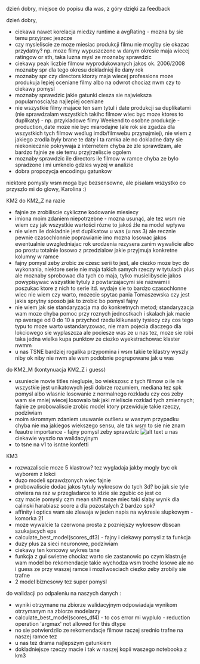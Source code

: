 dzień dobry, miejsce do popisu dla was, z góry dzięki za feedback

dzień dobry,

- ciekawa nawet korelacja miedzy runtime a avgRating - mozna by sie temu przyjrzec jeszcze
- czy mysleliscie ze moze miesiac produkcji filmu nie moglby sie okazac przydatny? np. moze filmy wypuszczone w danym okresie maja wiecej ratingow or sth, taka luzna mysl ze moznaby sprawdzic 
- ciekawy peak liczbie filmow wyprodukowanych jakos ok. 2006/2008 moznaby spr dla tego okresu dokladniej ile dany rok 
- moznaby spr czy directors ktorzy maja wiecej professions moze produkuja lepiej oceniane filmy albo na odwrot chociaz nwm czy to ciekawy pomysl
- moznaby sprawdzic jakie gatunki ciesza sie najwieksza popularnoscia/sa najlepiej oceniane
- nie wszystkie filmy majace ten sam tytul i date produkcji sa duplikatami (nie sprawdzalam wszystkich takihc filmow wiec byc moze ktores to duplikaty) - np. przykladowe filmy Weekend to osobne produkcje - production_date moze nie byc miarodajne (ale rok sie zgadza dla wszystkich tych filmow wedlug imdb/filmwebu przynajmiej), nie wiem z jakiego zrodla byly brane te daty i ta ramka ale no dokladne daty sie niekoniecznie pokrywaja z internetem chyba ze zle sprawdzam, ale bardzo fajnie ze sie temu przyjrzeliscie ogolem 
- moznaby sprawdzic ile directors ile filmow w ramce chyba ze bylo spradzone i mi umknelo gdzies wyzej w analizie
- dobra propozycja encodingu gatunkow 

niektore pomysly wsm moga byc bezsensowne, ale pisalam wszystko co przyszlo mi do glowy, Karolina :)


KM2
do KM2_Z na razie
- fajnie ze zrobiliscie cykliczne kodowanie miesiecy
- imiona moim zdaniem niepotrzebne - mozna usunąć, ale tez wsm nie wiem czy jak wszystkie wartości rózne to jakoś źle na model wpływa 
- nie wiem ile dokladnie jest duplikatow u was (u nas 3) ale recznie pewnie czasochlonnie poprawianie imo mozna losowac jakos ewentualnie uwzgledniajac rok urodzenia rezysera zanim wywalicie albo po prostu totalnie losowo z przedzialow jakie przyjmuja konkretne kolumny w ramce
- fajny pomysl zeby zrobic ze czesc serii to jest, ale ciezko moze byc do wykonania, niektore serie nie maja takich samych rzeczy w tytulach plus ale moznaby sprobowac dla tych co maja, tylko musielibyscie jakos powypisywac wszystkie tytuly z powtarzajacymi sie nazwami i poszukac ktore z nich to serie itd. wydaje sie to bardzo czasochlonne wiec nie wiem czy warto, mozecie spytac pania Tomaszewska czy jest jakis sprytny sposob jak to zrobic bo pomysl fajny
- nie wiem jak sie standaryzacja ma do konkretnych metod; standaryzacja wam moze chyba pomoc przy roznych jednostkach i skalach jak macie np average od 0 do 10 a przychod rzedu kilkunasty tysiecy czy cos tego typu to moze warto ustandaryzowac, nie mam pojecia dlaczego dla lokciowego sie wyplaszcza ale pociesze was ze u nas tez, moze sie robi taka jedna wielka kupa punktow ze ciezko wyekstrachowac klaster nwmm
- u nas TSNE bardziej rogalika przypomina i wsm takie te klastry wyszly niby ok niby nie nwm ale wsm podobnie pogrupowane jak u was

do KM2_M (kontynuacja KM2_Z i guess)
- usuniecie movie titles nieglupie, bo wiekszosc z tych filmow o ile nie wszystkie jest unikatowych jesli dobrze rozumiem, mediana tez spk pomysl albo wlasnie losowanie z normalnego rozkladu czy cos zeby wam sie mniej wiecej losowalo tak jaki mieliscie rozklad tych zmiennych; fajnie ze probowaliscie zrobic model ktory przewiduje takie rzeczy, podziwiam
- moim skromnym zdaniem usuwanie outlieru w waszym przypadku chyba nie ma jakiegos wiekszego sensu, ale tak wsm to sie nie znam
- feautre importance - fajny pomysl zeby sprawdzic
![alt text](image.png) 
u nas ciekawie wyszlo na walidacyjnym
- to tsne na v1 to isntne konfetti

KM3
- rozwazaliscie moze 5 klastrow? tez wygladaja jakby mogly byc ok wyborem z lokci
- duzo modeli sprawdzonych wiec fajnie
- probowaliscie dodac jakos tytuly wykresow do tych 3d? bo jak sie tyle otwiera na raz w przegladarce to idzie sie zgubic co jest co
- czy macie pomysly czm mean shift moze miec taki slaby wynik dla calinski harabiasz score a dla pozostalych 2 bardzo spk?
- affinity i optics wam sie zlewaja w jeden napis na wykresie slupkowym - komorka 21
- moze wywalcie ta czerwona prosta z pozniejszy wykresow dbscan szukajacych eps
- calculate_best_model(scores_df3) - fajny i ciekawy pomysl z ta funkcja
- duzy plus za sieci neuronowe, podziwiam
- ciekawy ten koncowy wykres tsne
- funkcja z gui swietne chociaz warto sie zastanowic po czym klastruje wam model bo rekomendacje takie wychodza wsm troche losowe ale no i guess ze przy waszej ramce i mozliwosciach ciezko zeby zrobily sie trafne
- 2 model biznesowy tez super pomysl

do walidacji po odpaleniu na naszych danych :
- wyniki otrzymane na zbiorze walidacyjnym odpowiadaja wynikom otrzymanym na zbiorze modelarzy
- calculate_best_model(scores_df4) -  to cos error mi wyplulo - reduction operation 'argmax' not allowed for this dtype
- no sie potwierdzilo ze rekomendacje filmow raczej srednio trafne na naszej ramce tez
- u nas tez drama najlepszym gatunkiem
- dokladniejsze rzeczy macie i tak w naszej kopii waszego notebooka z km3